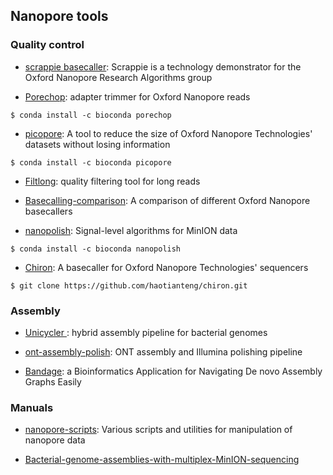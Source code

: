 ## Nanopore tools

### Quality control

* [scrappie basecaller](https://github.com/nanoporetech/scrappie): Scrappie is a technology demonstrator for the Oxford Nanopore Research Algorithms group

* [Porechop](https://github.com/rrwick/Porechop): adapter trimmer for Oxford Nanopore reads
```
$ conda install -c bioconda porechop
```

* [picopore](https://github.com/scottgigante/picopore): A tool to reduce the size of Oxford Nanopore Technologies' datasets without losing information
```
$ conda install -c bioconda picopore
```

* [Filtlong](https://github.com/rrwick/Filtlong): quality filtering tool for long reads

* [Basecalling-comparison](https://github.com/rrwick/Basecalling-comparison): A comparison of different Oxford Nanopore basecallers

* [nanopolish](https://github.com/jts/nanopolish): Signal-level algorithms for MinION data
```
$ conda install -c bioconda nanopolish 
```

* [Chiron](https://github.com/haotianteng/Chiron): A basecaller for Oxford Nanopore Technologies' sequencers
```
$ git clone https://github.com/haotianteng/chiron.git
```




### Assembly

* [Unicycler ](https://github.com/rrwick/Unicycler): hybrid assembly pipeline for bacterial genomes

* [ont-assembly-polish](https://github.com/nanoporetech/ont-assembly-polish): ONT assembly and Illumina polishing pipeline

* [Bandage](https://github.com/rrwick/Bandage): a Bioinformatics Application for Navigating De novo Assembly Graphs Easily

### Manuals

* [nanopore-scripts](https://github.com/scottgigante/nanopore-scripts): Various scripts and utilities for manipulation of nanopore data

* [Bacterial-genome-assemblies-with-multiplex-MinION-sequencing](https://github.com/rrwick/Bacterial-genome-assemblies-with-multiplex-MinION-sequencing)


